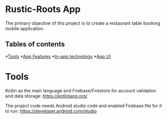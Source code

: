 # Rustic-Roots App
The primary objective of this project is to create a restaurant table booking  mobile application.
## Tables of contents
*[Tools](#tools)
*[App Features](#app-festures)
*[In-app technology](#app-demo-video)
*[App UI](#app-ui)

# Tools
Kotlin as the main language and Firebase/Firestore for account validation and data storage: https://kotlinlang.org/



The project code needs Android studio code and enabled Firebase file for it to run: https://developer.android.com/studio
